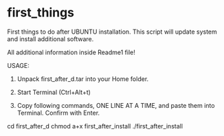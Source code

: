 # first_things
First things to do after UBUNTU installation.
This script will update system and install additional software.

All additional information inside Readme1 file!


USAGE:
1.  Unpack first_after_d.tar into your Home folder.

 2. Start Terminal (Ctrl+Alt+t)

 3. Copy following commands, ONE LINE AT A TIME, and paste them into Terminal. Confirm with Enter.

cd first_after_d
chmod a+x first_after_install
./first_after_install
